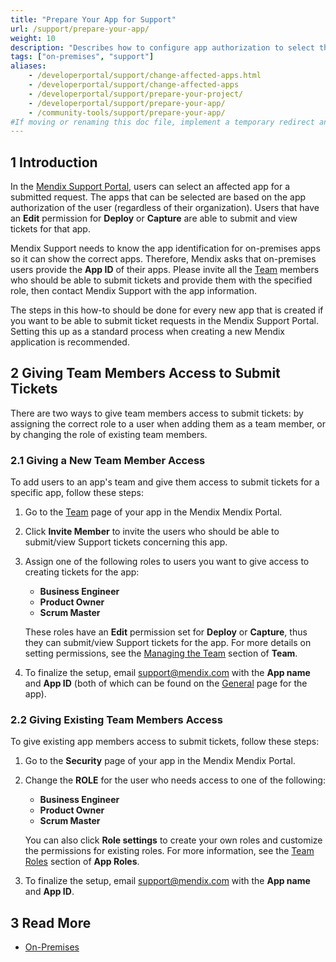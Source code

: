 ```yaml
---
title: "Prepare Your App for Support"
url: /support/prepare-your-app/
weight: 10
description: "Describes how to configure app authorization to select the affected app (or apps) in the Mendix Support Portal."
tags: ["on-premises", "support"]
aliases:
    - /developerportal/support/change-affected-apps.html
    - /developerportal/support/change-affected-apps
    - /developerportal/support/prepare-your-project/
    - /developerportal/support/prepare-your-app/
    - /community-tools/support/prepare-your-app/
#If moving or renaming this doc file, implement a temporary redirect and let the respective team know they should update the URL in the product. See Mapping to Products for more details.
---
```


## 1 Introduction

In the [Mendix Support Portal](https://support.mendix.com/), users can select an affected app for a submitted request. The apps that can be selected are based on the app authorization of the user (regardless of their organization). Users that have an **Edit** permission for **Deploy** or **Capture** are able to submit and view tickets for that app.

Mendix Support needs to know the app identification for on-premises apps so it can show the correct apps. Therefore, Mendix asks that on-premises users provide the **App ID** of their apps. Please invite all the [Team](/developerportal/general/team/) members who should be able to submit tickets and provide them with the specified role, then contact Mendix Support with the app information.

The steps in this how-to should be done for every new app that is created if you want to be able to submit ticket requests in the Mendix Support Portal. Setting this up as a standard process when creating a new Mendix application is recommended.

## 2 Giving Team Members Access to Submit Tickets

There are two ways to give team members access to submit tickets: by assigning the correct role to a user when adding them as a team member, or by changing the role of existing team members.

### 2.1 Giving a New Team Member Access

To add users to an app's team and give them access to submit tickets for a specific app, follow these steps:

1. Go to the [Team](/developerportal/general/team/) page of your app in the Mendix Mendix Portal.
2. Click **Invite Member** to invite the users who should be able to submit/view Support tickets concerning this app.
3. Assign one of the following roles to users you want to give access to creating tickets for the app:
    * **Business Engineer**
    * **Product Owner**
    * **Scrum Master**

    These roles have an **Edit** permission set for **Deploy** or **Capture**, thus they can submit/view Support tickets for the app. For more details on setting permissions, see the [Managing the Team](/developerportal/general/team/#managing) section of **Team**.

4. To finalize the setup, email [support@mendix.com](https://support.mendix.com/) with the **App name** and **App ID** (both of which can be found on the [General](/developerportal/settings/general-settings/) page for the app).

### 2.2 Giving Existing Team Members Access

To give existing app members access to submit tickets, follow these steps:

1. Go to the **Security** page of your app in the Mendix Mendix Portal.
2. Change the **ROLE** for the user who needs access to one of the following:
    * **Business Engineer**
    * **Product Owner**
    * **Scrum Master**

    You can also click **Role settings** to create your own roles and customize the permissions for existing roles. For more information, see the [Team Roles](/developerportal/general/app-roles/#team-roles) section of **App Roles**.

3. To finalize the setup, email [support@mendix.com](https://support.mendix.com/) with the **App name** and **App ID**.

## 3 Read More

* [On-Premises](/developerportal/deploy/on-premises-design/)
